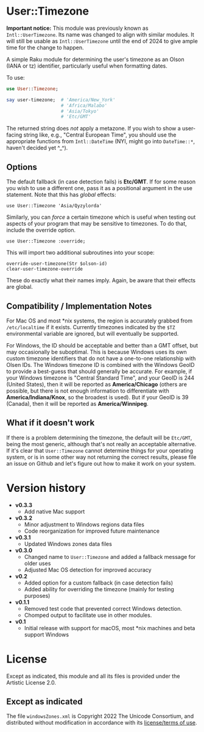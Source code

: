 # User::Timezone
**Important notice:** This module was previously known as  `Intl::UserTimezone`.  Its name was changed to align with similar modules.  It will still be usable as `Intl::UserTimezone` until the end of 2024 to give ample time for the change to happen.

A simple Raku module for determining the user's timezone as an Olson (IANA or tz) identifier, particularly useful when formatting dates.

To use:

```raku
use User::Timezone;

say user-timezone;  # 'America/New_York'
                    # 'Africa/Malabo'
                    # 'Asia/Tokyo'
                    # 'Etc/GMT'
```

The returned string does *not* apply a metazone.
If you wish to show a user-facing string like, e.g., "Central European Time", you should use the appropriate functions from `Intl::DateTime` (NYI, might go into `DateTime::*`, haven't decided yet ^_^).

## Options

The default fallback (in case detection fails) is **Etc/GMT**. 
If for some reason you wish to use a different one, pass it as a positional argument in the use statement.
Note that this has *global* effects:

    use User::Timezone 'Asia/Qyzylorda'
    
Similarly, you can *force* a certain timezone which is useful when testing out aspects of your program that may be sensitive to timezones.
To do that, include the override option.

    use User::Timezone :override;
    
This will import two additional subroutines into your scope:

    override-user-timezone(Str $olson-id)
    clear-user-timezone-override
    
These do exactly what their names imply.
Again, be aware that their effects are global.

## Compatibility / Implementation Notes

For Mac OS and most *nix systems, the region is accurately grabbed from `/etc/localtime` if it exists. 
Currently timezones indicated by the `$TZ` environmental variable are ignored, but will eventually be supported.
 
For Windows, the ID should be acceptable and better than a GMT offset, but may occasionally be suboptimal.
This is because Windows uses its own custom timezone identifiers that do not have a one-to-one relationship with Olsen IDs.
The Windows timezone ID is combined with the Windows GeoID to provide a best-guess that should generally be accurate.
For example, if your Windows timezone is "Central Standard Time", and your GeoID is 244 (United States), then it will be reported as **America/Chicago** (others are possible, but there is not enough information to differentiate with **America/Indiana/Knox**, so the broadest is used).
But if your GeoID is 39 (Canada), then it will be reported as **America/Winnipeg**.

## What if it doesn't work

If there is a problem determining the timezone, the default will be `Etc/GMT`, being the most generic, although that's not really an acceptable alternative.
If it's clear that `User::Timezone` cannot determine things for your operating system, or is in some other way not returning the correct results, please file an issue on Github and let's figure out how to make it work on your system.

# Version history

  * **v0.3.3**
    * Add native Mac support
  * **v0.3.2**
    * Minor adjustment to Windows regions data files
    * Code reorganization for improved future maintenance
  * **v0.3.1**
    * Updated Windows zones data files
  * **v0.3.0**
    * Changed name to `User::Timezone` and added a fallback message for older uses
    * Adjusted Mac OS detection for improved accuracy
  * **v0.2**
    * Added option for a custom fallback (in case detection fails)
    * Added ability for overriding the timezone (mainly for testing purposes)
  * **v0.1.1**
    * Removed test code that prevented correct Windows detection.
    * Chomped output to facilitate use in other modules.
  * **v0.1**
    * Initial release with support for macOS, most *nix machines and beta support Windows


# License

Except as indicated, this module and all its files is provided under the Artistic License 2.0.

## Except as indicated

The file `windowsZones.xml` is Copyright 2022 The Unicode Consortium, and distributed without modification in accordance with its [license/terms of use](https://www.unicode.org/copyright.html).